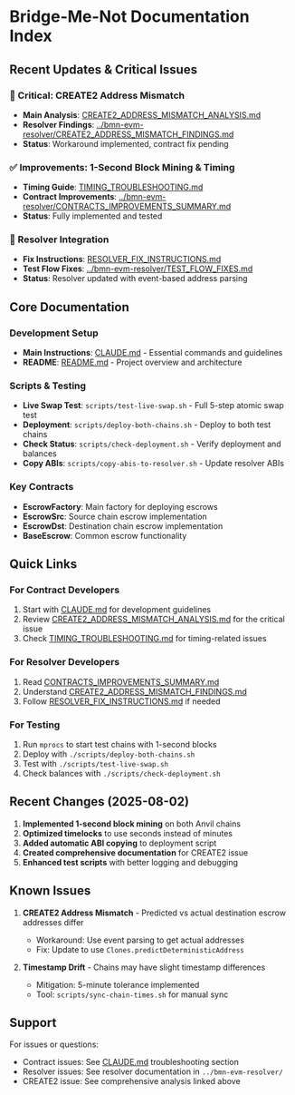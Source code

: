 # Bridge-Me-Not Documentation Index

## Recent Updates & Critical Issues

### 🔴 Critical: CREATE2 Address Mismatch
- **Main Analysis**: [CREATE2_ADDRESS_MISMATCH_ANALYSIS.md](./CREATE2_ADDRESS_MISMATCH_ANALYSIS.md)
- **Resolver Findings**: [../bmn-evm-resolver/CREATE2_ADDRESS_MISMATCH_FINDINGS.md](../bmn-evm-resolver/CREATE2_ADDRESS_MISMATCH_FINDINGS.md)
- **Status**: Workaround implemented, contract fix pending

### ✅ Improvements: 1-Second Block Mining & Timing
- **Timing Guide**: [TIMING_TROUBLESHOOTING.md](./TIMING_TROUBLESHOOTING.md)
- **Contract Improvements**: [../bmn-evm-resolver/CONTRACTS_IMPROVEMENTS_SUMMARY.md](../bmn-evm-resolver/CONTRACTS_IMPROVEMENTS_SUMMARY.md)
- **Status**: Fully implemented and tested

### 🔧 Resolver Integration
- **Fix Instructions**: [RESOLVER_FIX_INSTRUCTIONS.md](./RESOLVER_FIX_INSTRUCTIONS.md)
- **Test Flow Fixes**: [../bmn-evm-resolver/TEST_FLOW_FIXES.md](../bmn-evm-resolver/TEST_FLOW_FIXES.md)
- **Status**: Resolver updated with event-based address parsing

## Core Documentation

### Development Setup
- **Main Instructions**: [CLAUDE.md](./CLAUDE.md) - Essential commands and guidelines
- **README**: [README.md](./README.md) - Project overview and architecture

### Scripts & Testing
- **Live Swap Test**: `scripts/test-live-swap.sh` - Full 5-step atomic swap test
- **Deployment**: `scripts/deploy-both-chains.sh` - Deploy to both test chains
- **Check Status**: `scripts/check-deployment.sh` - Verify deployment and balances
- **Copy ABIs**: `scripts/copy-abis-to-resolver.sh` - Update resolver ABIs

### Key Contracts
- **EscrowFactory**: Main factory for deploying escrows
- **EscrowSrc**: Source chain escrow implementation
- **EscrowDst**: Destination chain escrow implementation
- **BaseEscrow**: Common escrow functionality

## Quick Links

### For Contract Developers
1. Start with [CLAUDE.md](./CLAUDE.md) for development guidelines
2. Review [CREATE2_ADDRESS_MISMATCH_ANALYSIS.md](./CREATE2_ADDRESS_MISMATCH_ANALYSIS.md) for the critical issue
3. Check [TIMING_TROUBLESHOOTING.md](./TIMING_TROUBLESHOOTING.md) for timing-related issues

### For Resolver Developers
1. Read [CONTRACTS_IMPROVEMENTS_SUMMARY.md](../bmn-evm-resolver/CONTRACTS_IMPROVEMENTS_SUMMARY.md)
2. Understand [CREATE2_ADDRESS_MISMATCH_FINDINGS.md](../bmn-evm-resolver/CREATE2_ADDRESS_MISMATCH_FINDINGS.md)
3. Follow [RESOLVER_FIX_INSTRUCTIONS.md](./RESOLVER_FIX_INSTRUCTIONS.md) if needed

### For Testing
1. Run `mprocs` to start test chains with 1-second blocks
2. Deploy with `./scripts/deploy-both-chains.sh`
3. Test with `./scripts/test-live-swap.sh`
4. Check balances with `./scripts/check-deployment.sh`

## Recent Changes (2025-08-02)

1. **Implemented 1-second block mining** on both Anvil chains
2. **Optimized timelocks** to use seconds instead of minutes
3. **Added automatic ABI copying** to deployment script
4. **Created comprehensive documentation** for CREATE2 issue
5. **Enhanced test scripts** with better logging and debugging

## Known Issues

1. **CREATE2 Address Mismatch** - Predicted vs actual destination escrow addresses differ
   - Workaround: Use event parsing to get actual addresses
   - Fix: Update to use `Clones.predictDeterministicAddress`

2. **Timestamp Drift** - Chains may have slight timestamp differences
   - Mitigation: 5-minute tolerance implemented
   - Tool: `scripts/sync-chain-times.sh` for manual sync

## Support

For issues or questions:
- Contract issues: See [CLAUDE.md](./CLAUDE.md) troubleshooting section
- Resolver issues: See resolver documentation in `../bmn-evm-resolver/`
- CREATE2 issue: See comprehensive analysis linked above